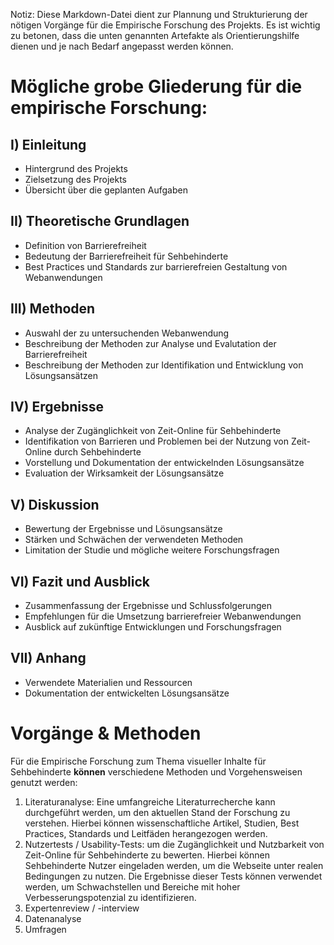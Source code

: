Notiz: Diese Markdown-Datei dient zur Plannung und Strukturierung der nötigen Vorgänge für die Empirische Forschung des Projekts. Es ist wichtig zu betonen, dass die unten genannten Artefakte als Orientierungshilfe dienen und je nach Bedarf angepasst werden können.

# Mögliche grobe Gliederung für die empirische Forschung:

## I) Einleitung
* Hintergrund des Projekts
* Zielsetzung des Projekts
* Übersicht über die geplanten Aufgaben

## II) Theoretische Grundlagen
* Definition von Barrierefreiheit
* Bedeutung der Barrierefreiheit für Sehbehinderte
* Best Practices und Standards zur barrierefreien Gestaltung von Webanwendungen

## III) Methoden
* Auswahl der zu untersuchenden Webanwendung
* Beschreibung der Methoden zur Analyse und Evalutation der Barrierefreiheit
* Beschreibung der Methoden zur Identifikation und Entwicklung von Lösungsansätzen

## IV) Ergebnisse
* Analyse der Zugänglichkeit von Zeit-Online für Sehbehinderte
* Identifikation von Barrieren und Problemen bei der Nutzung von Zeit-Online durch Sehbehinderte
* Vorstellung und Dokumentation der entwickelnden Lösungsansätze
* Evaluation der Wirksamkeit der Lösungsansätze

## V) Diskussion
* Bewertung der Ergebnisse und Lösungsansätze
* Stärken und Schwächen der verwendeten Methoden
* Limitation der Studie und mögliche weitere Forschungsfragen

## VI) Fazit und Ausblick
* Zusammenfassung der Ergebnisse und Schlussfolgerungen
* Empfehlungen für die Umsetzung barrierefreier Webanwendungen
* Ausblick auf zukünftige Entwicklungen und Forschungsfragen

## VII) Anhang
* Verwendete Materialien und Ressourcen
* Dokumentation der entwickelten Lösungsansätze


# Vorgänge & Methoden
Für die Empirische Forschung zum Thema visueller Inhalte für Sehbehinderte **können** verschiedene Methoden und Vorgehensweisen genutzt werden:
1. Literaturanalyse: Eine umfangreiche Literaturrecherche kann durchgeführt werden, um den aktuellen Stand der Forschung zu verstehen. Hierbei können wissenschaftliche Artikel, Studien, Best Practices, Standards und Leitfäden herangezogen werden.
2. Nutzertests / Usability-Tests: um die Zugänglichkeit und Nutzbarkeit von Zeit-Online für Sehbehinderte zu bewerten. Hierbei können Sehbehinderte Nutzer eingeladen werden, um die Webseite unter realen Bedingungen zu nutzen. Die Ergebnisse dieser Tests können verwendet werden, um Schwachstellen und Bereiche mit hoher Verbesserungspotenzial zu identifizieren. 
3. Expertenreview / -interview
4. Datenanalyse 
5. Umfragen 

